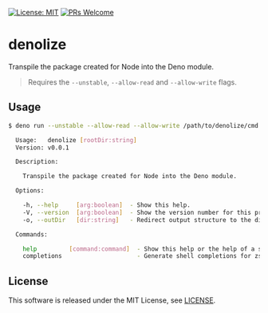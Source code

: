 [![License: MIT](https://img.shields.io/badge/License-MIT-yellow.svg)](https://opensource.org/licenses/MIT) [![PRs Welcome](https://img.shields.io/badge/PRs-welcome-brightgreen.svg)](http://makeapullrequest.com)

# denolize

Transpile the package created for Node into the Deno module.

> Requires the `--unstable`, `--allow-read` and `--allow-write` flags.

## Usage

```bash
$ deno run --unstable --allow-read --allow-write /path/to/denolize/cmd.ts -h

  Usage:   denolize [rootDir:string]
  Version: v0.0.1

  Description:

    Transpile the package created for Node into the Deno module.

  Options:

    -h, --help     [arg:boolean]  - Show this help.
    -V, --version  [arg:boolean]  - Show the version number for this program.
    -o, --outDir   [dir:string]   - Redirect output structure to the directory.

  Commands:

    help         [command:command]  - Show this help or the help of a sub-command.
    completions                     - Generate shell completions for zsh and bash.
```

## License

This software is released under the MIT License, see [LICENSE](./LICENSE).
